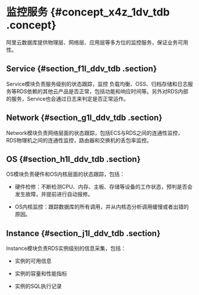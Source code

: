 # 监控服务 {#concept_x4z_1dv_tdb .concept}

阿里云数据库提供物理层、网络层、应用层等多方位的监控服务，保证业务可用性。

## Service {#section_f1l_ddv_tdb .section}

Service模块负责服务级别的状态跟踪，监控 负载均衡、OSS、归档存储和日志服务等RDS依赖的其他云产品是否正常，包括功能和响应时间等。另外对RDS内部的服务，Service也会通过日志来判定是否正常运作。

## Network {#section_g1l_ddv_tdb .section}

Network模块负责网络层面的状态跟踪，包括ECS与RDS之间的连通性监控，RDS物理机之间的连通性监控，路由器和交换机的丢包率监控。

## OS {#section_h1l_ddv_tdb .section}

OS模块负责硬件和OS内核层面的状态跟踪，包括：

-   硬件检修：不断检测CPU、内存、主板、存储等设备的工作状态，预判是否会发生故障，并提前进行自动报修。

-   OS内核监控：跟踪数据库的所有调用，并从内核态分析调用缓慢或者出错的原因。


## Instance {#section_j1l_ddv_tdb .section}

Instance模块负责RDS实例级别的信息采集，包括：

-   实例的可用信息

-   实例的容量和性能指标

-   实例的SQL执行记录


